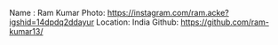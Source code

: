 Name : Ram Kumar Photo: https://instagram.com/ram.acke?igshid=14dpdq2ddayur
Location: India Github: https://github.com/ram-kumar13/
